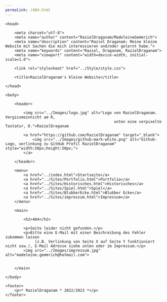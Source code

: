 ```yaml
---
permalink: /404.html
---
```


<html lang="de">

    <head>

        <meta charset="utf-8">
        <meta name="author" content="RazielDraganam/MadeleineGemmrich">
        <meta name="description" content="Raziel Draganam: Meine kleine Website mit Sachen die mich interessieren und/oder gelernt habe.">
        <meta name="keywords" content="Raziel, Draganam, RazielDraganam">
        <meta name="viewport" content="width=device-width, initial-scale=1.0">

        <link rel="stylesheet" href="../Style/style.css">

        <title>RazielDraganam's kleine Website</title>

    </head>
<!------------h6 ist im CSS festgelegt für Datum in der Blubber-Ecke!!------------------------------------------------------------------------------------------------>
    <body>
    
        <header>

            <img src="../Images/logo.jpg" alt="Logo von RazielDraganam. Vergissmeinnicht am R, 
                                                    unten eine verpixelte Tastatur, D.">RazielDraganam

            <a href="https://github.com/RazielDraganam" target="_blank">
                <img src="../Images/github-mark-white.png" alt="Github-Logo, verlinkung zu GitHub Profil RazielDraganam" style="width:50px;height:50px;">
            </a>

        </header>

        <menu>
            <a href="../index.html">Startseite</a>
            <a href="../Sites/Portfolio.html">Portfolio</a>
            <a href="../Sites/Historisches.html">Historisches</a>
            <a href="../Sites/Spiel.html">Spiel</a>
            <a href="../Sites/BlubberEcke.html">Blubber Ecke</a>
            <a href="../Sites/impressum.html">Impressum</a>
        </menu>

        <main>

            <h2>404</h2>

            <p>Seite leider nicht gefunden.</p>
            <p>Bitte eine E-Mail mit einer Beschreibung des Fehler zukommen lassen
                 (z.B. Verlinkung von Seite X auf Seite Y funktioniert nicht usw.), E-Mail Adresse siehe unten oder im Impressum.</p>
            <img src="../Images/impressum.jpg" alt="madeleine.gemmrich@hotmail.com">
            

        </main>

    </body>

    <footer>
        <p>* RazielDraganam * 2022/2023 *</p>
    </footer>

</html>

<!-- GNU Terry Pratchett -->
<!-- GNU Birgit Gemmrich -->
<!-- GNU Douglas Adams-->
<!-- GNU Iwata Satoru-->
